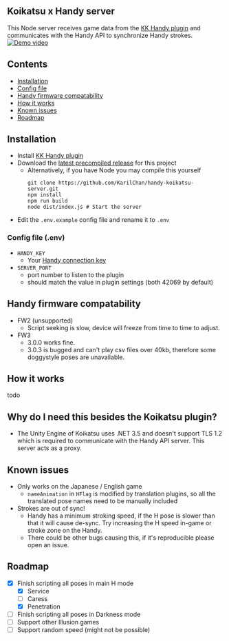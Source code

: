 ## Koikatsu x Handy server

This Node server receives game data from the [KK Handy plugin](https://github.com/KarilChan/KKHandyPlugin) and
communicates with the Handy API to synchronize Handy strokes.
[![Demo video](https://i.imgur.com/4uDn9eC.png)](https://www.youtube.com/watch?v=w1y0_ElPY-A "Demo video")

## Contents

* [Installation](#installation)
* [Config file](#config-file-env)
* [Handy firmware compatability](#handy-firmware-compatability)
* [How it works](#how-it-works)
* [Known issues](#known-issues)
* [Roadmap](#roadmap)

## Installation

* Install [KK Handy plugin](https://github.com/KarilChan/KKHandyPlugin)
* Download the [latest precompiled release](https://github.com/KarilChan/handy-koikatsu-server/releases) for this project
    * Alternatively, if you have Node you may compile this yourself
      ```shell
      git clone https://github.com/KarilChan/handy-koikatsu-server.git
      npm install
      npm run build
      node dist/index.js # Start the server
      ```
* Edit the `.env.example` config file and rename it to `.env`

### Config file (.env)

* `HANDY_KEY`
    * Your [Handy connection key](https://www.handysetup.com/en/docs/troubleshooting/find-connection-key/)
* `SERVER_PORT`
    * port number to listen to the plugin
    * should match the value in plugin settings (both 42069 by default)

## Handy firmware compatability

* FW2 (unsupported)
    * Script seeking is slow, device will freeze from time to time to adjust.
* FW3
    * 3.0.0 works fine.
    * 3.0.3 is bugged and can't play csv files over 40kb, therefore some doggystyle poses are unavailable.
  
## How it works

todo

## Why do I need this besides the Koikatsu plugin?

* The Unity Engine of Koikatsu uses .NET 3.5 and doesn't support TLS 1.2 which is required to communicate with the Handy
  API server. This server acts as a proxy.

## Known issues

* Only works on the Japanese / English game
    * `nameAnimation` in `HFlag` is modified by translation plugins, so all the translated pose names need to be
      manually included
* Strokes are out of sync!
    * Handy has a minimum stroking speed, if the H pose is slower than that it will cause de-sync. Try increasing the H
      speed in-game or stroke zone on the Handy.
    * There could be other bugs causing this, if it's reproducible please open an issue.

## Roadmap

- [x] Finish scripting all poses in main H mode
    - [x] Service
    - [ ] Caress
    - [x] Penetration
- [ ] Finish scripting all poses in Darkness mode
- [ ] Support other Illusion games
- [ ] Support random speed (might not be possible)
